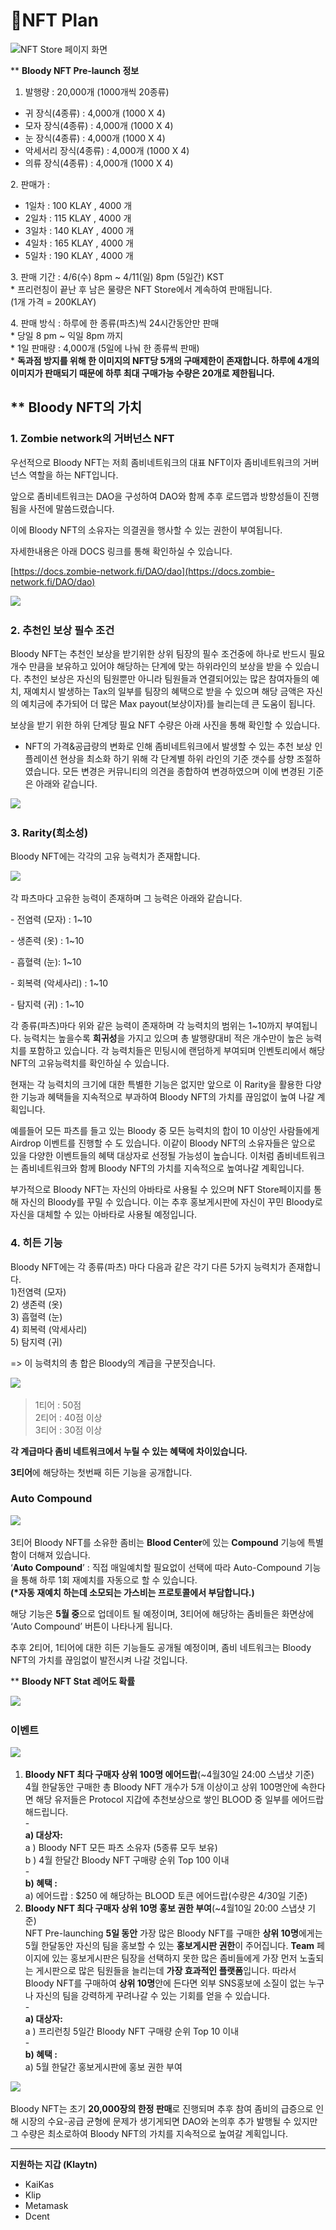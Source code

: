 # NFT Plan

![NFT Store 페이지 화면](<../.gitbook/assets/플랜 한글1.gif>)

\*\* **Bloody NFT Pre-launch 정보**

1. 발행량 : 20,000개 (1000개씩 20종류)

* 귀 장식(4종류) : 4,000개 (1000 X 4)
* 모자 장식(4종류) : 4,000개 (1000 X 4)
* 눈 장식(4종류) : 4,000개 (1000 X 4)
* 악세서리 장식(4종류) : 4,000개 (1000 X 4)
* 의류 장식(4종류) : 4,000개 (1000 X 4)

2\. 판매가 :

* 1일차 : 100 KLAY , 4000 개
* 2일차 : 115 KLAY , 4000 개
* 3일차 : 140 KLAY , 4000 개
* 4일차 : 165 KLAY , 4000 개
* 5일차 : 190 KLAY , 4000 개

3\. 판매 기간 : 4/6(수) 8pm \~ 4/11(일) 8pm (5일간) KST\
\* 프리런칭이 끝난 후 남은 물량은 NFT Store에서 계속하여 판매됩니다.\
(1개 가격 = 200KLAY)

4\. 판매 방식 : 하루에 한 종류(파츠)씩 24시간동안만 판매\
\* 당일 8 pm \~ 익일 8pm 까지\
\* 1일 판매량 : 4,000개 (5일에 나눠 한 종류씩 판매)\
\* **독과점 방지를 위해 한 이미지의 NFT당 5개의 구매제한이 존재합니다. 하루에 4개의 이미지가 판매되기 때문에 하루 최대 구매가능 수량은 20개로 제한됩니다.**

## \*\* **Bloody NFT의 가치** <a href="#77df" id="77df"></a>

### **1. Zombie network의 거버넌스 NFT** <a href="#ada0" id="ada0"></a>

우선적으로 Bloody NFT는 저희 좀비네트워크의 대표 NFT이자 좀비네트워크의 거버넌스 역할을 하는 NFT입니다.

앞으로 좀비네트워크는 DAO을 구성하여 DAO와 함께 추후 로드맵과 방향성들이 진행됨을 사전에 말씀드렸습니다.

이에 Bloody NFT의 소유자는 의결권을 행사할 수 있는 권한이 부여됩니다.

자세한내용은 아래 DOCS 링크를 통해 확인하실 수 있습니다.

[https://docs.zombie-network.fi/DAO/dao](https://docs.zombie-network.fi/DAO/dao)

![](<../.gitbook/assets/플랜 한글2.png>)

### **2. 추천인 보상 필수 조건** <a href="#b218" id="b218"></a>

Bloody NFT는 추천인 보상을 받기위한 상위 팀장의 필수 조건중에 하나로 반드시 필요 개수 만큼을 보유하고 있어야 해당하는 단계에 맞는 하위라인의 보상을 받을 수 있습니다. 추천인 보상은 자신의 팀원뿐만 아니라 팀원들과 연결되어있는 많은 참여자들의 예치, 재예치시 발생하는 Tax의 일부를 팀장의 혜택으로 받을 수 있으며 해당 금액은 자신의 예치금에 추가되어 더 많은 Max payout(보상이자)를 늘리는데 큰 도움이 됩니다.

보상을 받기 위한 하위 단계당 필요 NFT 수량은 아래 사진을 통해 확인할 수 있습니다.

* NFT의 가격&공급량의 변화로 인해 좀비네트워크에서 발생할 수 있는 추천 보상 인플레이션 현상을 최소화 하기 위해 각 단계별 하위 라인의 기준 갯수를 상향 조절하였습니다. 모든 변경은 커뮤니티의 의견을 종합하여 변경하였으며 이에 변경된 기준은 아래와 같습니다.

![](<../.gitbook/assets/플랜 한글3.png>)

### **3. Rarity(희소성)** <a href="#4fc1" id="4fc1"></a>

Bloody NFT에는 각각의 고유 능력치가 존재합니다.&#x20;

![](<../.gitbook/assets/플랜 한글4.png>)

각 파츠마다 고유한 능력이 존재하며 그 능력은 아래와 같습니다.

\- 전염력 (모자) : 1\~10

\- 생존력 (옷) : 1\~10

\- 흡혈력 (눈): 1\~10

\- 회복력 (악세사리) : 1\~10

\- 탐지력 (귀) : 1\~10

각 종류(파츠)마다 위와 같은 능력이 존재하며 각 능력치의 범위는 1\~10까지 부여됩니다. 능력치는 높을수록 **희귀성**을 가지고 있으며 총 발행량대비 적은 개수만이 높은 능력치를 포함하고 있습니다. 각 능력치들은 민팅시에 랜덤하게 부여되며 인벤토리에서 해당 NFT의 고유능력치를 확인하실 수 있습니다.

현재는 각 능력치의 크기에 대한 특별한 기능은 없지만 앞으로 이 Rarity을 활용한 다양한 기능과 혜택들을 지속적으로 부과하여 Bloody NFT의 가치를 끊임없이 높여 나갈 계획입니다.

예를들어 모든 파츠를 들고 있는 Bloody 중 모든 능력치의 합이 10 이상인 사람들에게 Airdrop 이벤트를 진행할 수 도 있습니다. 이같이 Bloody NFT의 소유자들은 앞으로 있을 다양한 이벤트들의 혜택 대상자로 선정될 가능성이 높습니다. 이처럼 좀비네트워크는 좀비네트워크와 함께 Bloody NFT의 가치를 지속적으로 높여나갈 계획입니다.

부가적으로 Bloody NFT는 자신의 아바타로 사용될 수 있으며 NFT Store페이지를 통해 자신의 Bloody를 꾸밀 수 있습니다. 이는 추후 홍보게시판에 자신이 꾸민 Bloody로 자신을 대체할 수 있는 아바타로 사용될 예정입니다.



### 4. 히든 기능

Bloody NFT에는 각 종류(파츠) 마다 다음과 같은 각기 다른 5가지 능력치가 존재합니다.\
1\)전염력 (모자)\
2\) 생존력 (옷)\
3\) 흡혈력 (눈)\
4\) 회복력 (악세사리)\
5\) 탐지력 (귀)

\=> 이 능력치의 총 합은 Bloody의 계급을 구분짓습니다.

![](<../.gitbook/assets/플랜 한글7.png>)

> 1티어 : 50점\
> 2티어 : 40점 이상\
> 3티어 : 30점 이상

**각 계급마다 좀비 네트워크에서 누릴 수 있는 혜택에 차이있습니다.**

**3티어**에 해당하는 첫번째 히든 기능을 공개합니다.

### **Auto Compound**  <a href="#e522" id="e522"></a>

![](<../.gitbook/assets/플랜 한글8.png>)

3티어 Bloody NFT를 소유한 좀비는 **Blood Center**에 있는 **Compound** 기능에 특별함이 더해져 있습니다.\
‘**Auto Compound**’ : 직접 매일예치할 필요없이 선택에 따라 Auto-Compound 기능을 통해 하루 1회 재예치를 자동으로 할 수 있습니다.\
**(\*자동 재예치 하는데 소모되는 가스비는 프로토콜에서 부담합니다.)**

해당 기능은 **5월 중**으로 업데이트 될 예정이며, 3티어에 해당하는 좀비들은 화면상에 ‘Auto Compound’ 버튼이 나타나게 됩니다.

추후 2티어, 1티어에 대한 히든 기능들도 공개될 예정이며, 좀비 네트워크는 Bloody NFT의 가치를 끊임없이 발전시켜 나갈 것입니다.

\*\* **Bloody NFT Stat 레어도 확률**&#x20;

![](<../.gitbook/assets/플랜 한글9.png>)

### 이벤트 <a href="#caa1" id="caa1"></a>

![](<../.gitbook/assets/플랜 한글6.png>)

1. **Bloody NFT 최다 구매자 상위 100명 에어드랍**(\~4월30일 24:00 스냅샷 기준)\
   4월 한달동안 구매한 총 Bloody NFT 개수가 5개 이상이고 상위 100명안에 속한다면 해당 유저들은 Protocol 지갑에 추천보상으로 쌓인 BLOOD 중 일부를 에어드랍해드립니다.\
   \-\
   **a) 대상자:**\
   a ) Bloody NFT 모든 파츠 소유자 (5종류 모두 보유)\
   b ) 4월 한달간 Bloody NFT 구매량 순위 Top 100 이내\
   \-\
   **b) 혜택 :**\
   a) 에어드랍 : $250 에 해당하는 BLOOD 토큰 에어드랍(수량은 4/30일 기준)
2. **Bloody NFT 최다 구매자 상위 10명 홍보 권한 부여**(\~4월10일 20:00 스냅샷 기준)\
   NFT Pre-launching **5일 동안** 가장 많은 Bloody NFT를 구매한 **상위 10명**에게는 5월 한달동안 자신의 팀을 홍보할 수 있는 **홍보게시판 권한**이 주어집니다. **Team** 페이지에 있는 홍보게시판은 팀장을 선택하지 못한 많은 좀비들에게 가장 먼저 노출되는 게시판으로 많은 팀원들을 늘리는데 **가장 효과적인 플랫폼**입니다. 따라서 Bloody NFT를 구매하여 **상위 10명**안에 든다면 외부 SNS홍보에 소질이 없는 누구나 자신의 팀을 강력하게 꾸려나갈 수 있는 기회를 얻을 수 있습니다.\
   \-\
   **a) 대상자:**\
   a ) 프리런칭 5일간 Bloody NFT 구매량 순위 Top 10 이내\
   \-\
   **b) 혜택 :**\
   a) 5월 한달간 홍보게시판에 홍보 권한 부여&#x20;

![](<../.gitbook/assets/플랜 한글5.png>)

Bloody NFT는 초기 **20,000장의 한정 판매**로 진행되며 추후 참여 좀비의 급증으로 인해 시장의 수요-공급 균형에 문제가 생기게되면 DAO와 논의후 추가 발행될 수 있지만 그 수량은 최소로하여 Bloody NFT의 가치를 지속적으로 높여갈 계획입니다.

****

**지원하는 지갑 (Klaytn)**

* KaiKas
* Klip
* Metamask
* Dcent
